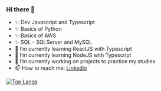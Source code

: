 ### Hi there 👋

<!--
**Konstructa/Konstructa** is a ✨ _special_ ✨ repository because its `README.md` (this file) appears on your GitHub profile.

Here are some ideas to get you started:

- 🔭 I’m currently working on ...
- 🌱 I’m currently learning ...
- 👯 I’m looking to collaborate on ...
- 🤔 I’m looking for help with ...
- 💬 Ask me about ...
- 📫 How to reach me: ...
- 😄 Pronouns: ...
- ⚡ Fun fact: ...
-->

-  ✨ Dev Javascript and Typescript
-  ✨ Basics of Python  
-  ✨ Basics of AWS
-  ✨ SQL - SQLServer and MySQL
-  🌱 I’m currently learning ReactJS with Typescript
-  🌱 I’m currently learning NodeJS with Typescript
-  🔭 I’m currently working on projects to practice my studies
-  📫 How to reach me: [Linkedin](https://www.linkedin.com/in/milena-limoeiro-51739b210/)



[![Top Langs](https://github-readme-stats.vercel.app/api/top-langs/?username=Konstructa&layout=compact&show_icons=true&theme=radical&langs_count=3&hide=dart,cmake,jupyter,c%2B%2B)](https://github.com/Konstructa/github-readme-stats) 
